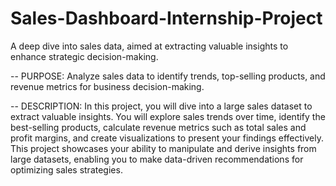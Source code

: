 # Sales-Dashboard-Internship-Project

A deep dive into sales data, aimed at extracting valuable
insights to enhance strategic decision-making.

-- PURPOSE:
Analyze sales data to identify trends, top-selling products, and revenue metrics for
business decision-making.

-- DESCRIPTION:
In this project, you will dive into a large sales dataset to extract valuable insights. You
will explore sales trends over time, identify the best-selling products, calculate revenue
metrics such as total sales and profit margins, and create visualizations to present your
findings effectively. This project showcases your ability to manipulate and derive insights
from large datasets, enabling you to make data-driven recommendations for optimizing
sales strategies.
